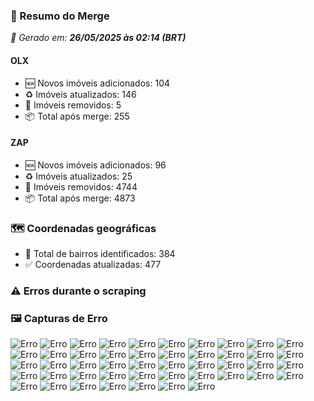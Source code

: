 ### 🔄 Resumo do Merge

_📅 Gerado em: **26/05/2025 às 02:14 (BRT)**_
#### OLX
- 🆕 Novos imóveis adicionados: 104
- ♻️ Imóveis atualizados: 146
- 🛑 Imóveis removidos: 5
- 📦 Total após merge: 255

#### ZAP
- 🆕 Novos imóveis adicionados: 96
- ♻️ Imóveis atualizados: 25
- 🛑 Imóveis removidos: 4744
- 📦 Total após merge: 4873

### 🗺️ Coordenadas geográficas
- 📍 Total de bairros identificados: 384
- ✅ Coordenadas atualizadas: 477

### ⚠️ Erros durante o scraping

### 🖼️ Capturas de Erro
![Erro](https://raw.githubusercontent.com/ApenasGabs/querocasa/ddf3392545e123dcc0a0d691cdc57b164a1d98f4/screenshots/debug_post_click_house-item-11.png)
![Erro](https://raw.githubusercontent.com/ApenasGabs/querocasa/ddf3392545e123dcc0a0d691cdc57b164a1d98f4/screenshots/debug_post_click_house-item-12.png)
![Erro](https://raw.githubusercontent.com/ApenasGabs/querocasa/ddf3392545e123dcc0a0d691cdc57b164a1d98f4/screenshots/debug_post_click_house-item-13.png)
![Erro](https://raw.githubusercontent.com/ApenasGabs/querocasa/ddf3392545e123dcc0a0d691cdc57b164a1d98f4/screenshots/debug_post_click_house-item-15.png)
![Erro](https://raw.githubusercontent.com/ApenasGabs/querocasa/ddf3392545e123dcc0a0d691cdc57b164a1d98f4/screenshots/debug_post_click_house-item-17.png)
![Erro](https://raw.githubusercontent.com/ApenasGabs/querocasa/ddf3392545e123dcc0a0d691cdc57b164a1d98f4/screenshots/debug_post_click_house-item-18.png)
![Erro](https://raw.githubusercontent.com/ApenasGabs/querocasa/ddf3392545e123dcc0a0d691cdc57b164a1d98f4/screenshots/debug_post_click_house-item-19.png)
![Erro](https://raw.githubusercontent.com/ApenasGabs/querocasa/ddf3392545e123dcc0a0d691cdc57b164a1d98f4/screenshots/debug_post_click_house-item-2.png)
![Erro](https://raw.githubusercontent.com/ApenasGabs/querocasa/ddf3392545e123dcc0a0d691cdc57b164a1d98f4/screenshots/debug_post_click_house-item-21.png)
![Erro](https://raw.githubusercontent.com/ApenasGabs/querocasa/ddf3392545e123dcc0a0d691cdc57b164a1d98f4/screenshots/debug_post_click_house-item-22.png)
![Erro](https://raw.githubusercontent.com/ApenasGabs/querocasa/ddf3392545e123dcc0a0d691cdc57b164a1d98f4/screenshots/debug_post_click_house-item-23.png)
![Erro](https://raw.githubusercontent.com/ApenasGabs/querocasa/ddf3392545e123dcc0a0d691cdc57b164a1d98f4/screenshots/debug_post_click_house-item-24.png)
![Erro](https://raw.githubusercontent.com/ApenasGabs/querocasa/ddf3392545e123dcc0a0d691cdc57b164a1d98f4/screenshots/debug_post_click_house-item-25.png)
![Erro](https://raw.githubusercontent.com/ApenasGabs/querocasa/ddf3392545e123dcc0a0d691cdc57b164a1d98f4/screenshots/debug_post_click_house-item-26.png)
![Erro](https://raw.githubusercontent.com/ApenasGabs/querocasa/ddf3392545e123dcc0a0d691cdc57b164a1d98f4/screenshots/debug_post_click_house-item-27.png)
![Erro](https://raw.githubusercontent.com/ApenasGabs/querocasa/ddf3392545e123dcc0a0d691cdc57b164a1d98f4/screenshots/debug_post_click_house-item-3.png)
![Erro](https://raw.githubusercontent.com/ApenasGabs/querocasa/ddf3392545e123dcc0a0d691cdc57b164a1d98f4/screenshots/debug_post_click_house-item-4.png)
![Erro](https://raw.githubusercontent.com/ApenasGabs/querocasa/ddf3392545e123dcc0a0d691cdc57b164a1d98f4/screenshots/debug_post_click_house-item-6.png)
![Erro](https://raw.githubusercontent.com/ApenasGabs/querocasa/ddf3392545e123dcc0a0d691cdc57b164a1d98f4/screenshots/debug_post_click_house-item-7.png)
![Erro](https://raw.githubusercontent.com/ApenasGabs/querocasa/ddf3392545e123dcc0a0d691cdc57b164a1d98f4/screenshots/debug_post_click_house-item-8.png)
![Erro](https://raw.githubusercontent.com/ApenasGabs/querocasa/ddf3392545e123dcc0a0d691cdc57b164a1d98f4/screenshots/debug_post_click_house-item-9.png)
![Erro](https://raw.githubusercontent.com/ApenasGabs/querocasa/ddf3392545e123dcc0a0d691cdc57b164a1d98f4/screenshots/debug_pre_click_house-item-11.png)
![Erro](https://raw.githubusercontent.com/ApenasGabs/querocasa/ddf3392545e123dcc0a0d691cdc57b164a1d98f4/screenshots/debug_pre_click_house-item-12.png)
![Erro](https://raw.githubusercontent.com/ApenasGabs/querocasa/ddf3392545e123dcc0a0d691cdc57b164a1d98f4/screenshots/debug_pre_click_house-item-13.png)
![Erro](https://raw.githubusercontent.com/ApenasGabs/querocasa/ddf3392545e123dcc0a0d691cdc57b164a1d98f4/screenshots/debug_pre_click_house-item-15.png)
![Erro](https://raw.githubusercontent.com/ApenasGabs/querocasa/ddf3392545e123dcc0a0d691cdc57b164a1d98f4/screenshots/debug_pre_click_house-item-17.png)
![Erro](https://raw.githubusercontent.com/ApenasGabs/querocasa/ddf3392545e123dcc0a0d691cdc57b164a1d98f4/screenshots/debug_pre_click_house-item-18.png)
![Erro](https://raw.githubusercontent.com/ApenasGabs/querocasa/ddf3392545e123dcc0a0d691cdc57b164a1d98f4/screenshots/debug_pre_click_house-item-19.png)
![Erro](https://raw.githubusercontent.com/ApenasGabs/querocasa/ddf3392545e123dcc0a0d691cdc57b164a1d98f4/screenshots/debug_pre_click_house-item-2.png)
![Erro](https://raw.githubusercontent.com/ApenasGabs/querocasa/ddf3392545e123dcc0a0d691cdc57b164a1d98f4/screenshots/debug_pre_click_house-item-21.png)
![Erro](https://raw.githubusercontent.com/ApenasGabs/querocasa/ddf3392545e123dcc0a0d691cdc57b164a1d98f4/screenshots/debug_pre_click_house-item-22.png)
![Erro](https://raw.githubusercontent.com/ApenasGabs/querocasa/ddf3392545e123dcc0a0d691cdc57b164a1d98f4/screenshots/debug_pre_click_house-item-23.png)
![Erro](https://raw.githubusercontent.com/ApenasGabs/querocasa/ddf3392545e123dcc0a0d691cdc57b164a1d98f4/screenshots/debug_pre_click_house-item-24.png)
![Erro](https://raw.githubusercontent.com/ApenasGabs/querocasa/ddf3392545e123dcc0a0d691cdc57b164a1d98f4/screenshots/debug_pre_click_house-item-25.png)
![Erro](https://raw.githubusercontent.com/ApenasGabs/querocasa/ddf3392545e123dcc0a0d691cdc57b164a1d98f4/screenshots/debug_pre_click_house-item-26.png)
![Erro](https://raw.githubusercontent.com/ApenasGabs/querocasa/ddf3392545e123dcc0a0d691cdc57b164a1d98f4/screenshots/debug_pre_click_house-item-27.png)
![Erro](https://raw.githubusercontent.com/ApenasGabs/querocasa/ddf3392545e123dcc0a0d691cdc57b164a1d98f4/screenshots/debug_pre_click_house-item-3.png)
![Erro](https://raw.githubusercontent.com/ApenasGabs/querocasa/ddf3392545e123dcc0a0d691cdc57b164a1d98f4/screenshots/debug_pre_click_house-item-4.png)
![Erro](https://raw.githubusercontent.com/ApenasGabs/querocasa/ddf3392545e123dcc0a0d691cdc57b164a1d98f4/screenshots/debug_pre_click_house-item-6.png)
![Erro](https://raw.githubusercontent.com/ApenasGabs/querocasa/ddf3392545e123dcc0a0d691cdc57b164a1d98f4/screenshots/debug_pre_click_house-item-7.png)
![Erro](https://raw.githubusercontent.com/ApenasGabs/querocasa/ddf3392545e123dcc0a0d691cdc57b164a1d98f4/screenshots/debug_pre_click_house-item-8.png)
![Erro](https://raw.githubusercontent.com/ApenasGabs/querocasa/ddf3392545e123dcc0a0d691cdc57b164a1d98f4/screenshots/debug_pre_click_house-item-9.png)
![Erro](https://raw.githubusercontent.com/ApenasGabs/querocasa/ddf3392545e123dcc0a0d691cdc57b164a1d98f4/screenshots/erro_olx_26_de_maio_de_2025_às_01-51-48.png)
![Erro](https://raw.githubusercontent.com/ApenasGabs/querocasa/ddf3392545e123dcc0a0d691cdc57b164a1d98f4/screenshots/erro_zap_pagina_15_26-05-2025-_02-10.png)
![Erro](https://raw.githubusercontent.com/ApenasGabs/querocasa/ddf3392545e123dcc0a0d691cdc57b164a1d98f4/screenshots/erro_zap_pagina_1_26-05-2025-_01-53.png)
![Erro](https://raw.githubusercontent.com/ApenasGabs/querocasa/ddf3392545e123dcc0a0d691cdc57b164a1d98f4/screenshots/erro_zap_pagina_3_26-05-2025-_01-55.png)
![Erro](https://raw.githubusercontent.com/ApenasGabs/querocasa/ddf3392545e123dcc0a0d691cdc57b164a1d98f4/screenshots/erro_zap_pagina_5_26-05-2025-_01-58.png)
